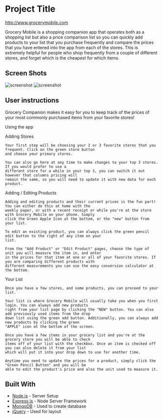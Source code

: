 # Project Title

http://www.grocerymobile.com

Grocery Mobile is a shopping companion app that operates both as a shopping list but also a price comparison list so you can quickly add products to your list that you purchase frequently and compare the prices that you have entered into the app from each of the stores.  This is extremely helpful for people who shop frequently from a couple of different stores, and forget which is the cheapest for which items.

## Screen Shots

![screenshot](http://www.grocerymobile.com/images/photos/screenshot-main.jpg)
![screenshot](http://www.grocerymobile.com/images/photos/screenshot-list.jpg)

## User instructions

Grocery Companion makes it easy for you to keep track of the prices of your most commonly purchased
 items from your favorite stores!

Using the app

  Adding Stores
  
    Your first step will be choosing your 2 or 3 favorite stores that you frequent. Click on the green store button 
    and choose your primary stores.

    You can also go here at any time to make changes to your top 3 stores. If you would prefer to use a
    different store for a while in your top 3, you can switch it out however that columns pricing will
    remain the same, so you will need to update it with new data for each product.

Adding / Editing Products

    Adding and editing products and their current prices is the fun part! You can either do this at home with the 
    weekly paper, or with a recent receipt or while you're at the store with Grocery Mobile on your phone. Simply 
    click the Green Apple Icon at the bottom, or the "new" button from your list.

    To edit an existing product, you can always click the green pencil edit button to the right of any item on your 
    list.

    From the "Add Product" or "Edit Product" pages, choose the type of unit you will measure the item in, and enter 
    in the prices for that item at one or all of your favorite stores. If you are comparing different products with 
    different measurements you can use the easy conversion calculator at the bottom.

Your List

    Once you have a few stores, and some products, you can proceed to your list.

    Your list is where Grocery Mobile will usually take you when you first login. You can always add new products 
    right from your list page by clicking the "NEW" button. You can also add previously used items from the drop 
    down list using the green add button. Additionally, you can always add new products by clicking the green 
    "APPLE" icon at the bottom of the screen.

    Once you have a few items in your grocery list and you're at the grocery store you will be able to check 
    items off of your list with the checkbox. Once an item is checked off you can also delete it from your list 
    which will put it into your drop down to use for another time.

    Anytime you need to update the prices for a product, simply click the "Green Pencil Button" and you will be 
    able to edit the product's price and also the unit used to measure it.

## Built With

* [Node.js](https://nodejs.org/en/) - Server Setup
* [Express.js](https://expressjs.com/) - Node Server Framework
* [MongoDB](https://www.mongodb.com/) - Used to create database
* [jQuery](https://jquery.com/) - Used for layout

